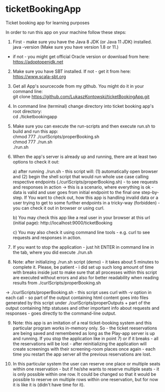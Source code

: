 # ticketBookingApp
Ticket booking app for learning purposes  
  
In order to run this app on your machine follow these steps:  
  
1) First - make sure you have the Java 8 JDK (or Java 11 JDK) installed.  
java -version (Make sure you have version 1.8 or 11.)   
- if not - you might get official Oracle version or download from here: https://adoptopenjdk.net  
  
2) Make sure you have SBT installed. If not - get it from here: https://www.scala-sbt.org  
  
3) Get all App's sourcecode from my github. You might do it in your command line:  
git clone https://github.com/LukaszKontowski/ticketBookingApp.git  
  
4) In command line (terminal) change directory into ticket booking app's root directory:  
cd ./ticketbookingapp  
  
5) Make sure you can execute the run-scripts and then execute run.sh to build and run this app:  
chmod 777 ./curlScripts/properBooking.sh  
chmod 777 ./run.sh  
./run.sh  
  
6) When the app's server is already up and running, there are at least two options to check it out:  
   
    a) after running ./run.sh - this script will: (1) automatically open browser and (2) begin the shell script that would run whole use case calling respective endpoints (./curlScripts/properBooking.sh) - to see requests and responses in action -> this is a scenario, where everything is ok - data is valid and user goes from initial endpoint to the final one step-by-step. If You want to check out, how this app is handling invalid data or a user trying to get to some further endpoints in a tricky-way (forbidden) - you can check it out in browser or using curl.    
  
    b) You may check this app like a real user in your browser at this url (initial page):
       http://localhost:9000/ticketBooking  
  
    c) You may also check it using command line tools - e.g. curl to see requests and responses in action.   
  
7) If you want to stop the application - just hit ENTER in command line in the tab, where you did execute ./run.sh   
  
8) Note: after initializing ./run.sh script (demo) - it takes about 5 minutes to complete it. Please, be patient - i did set up such long amount of time with breaks inside just to make sure that all processes within this script are executed without errors and also for better readability when reading results from ./curlScripts/properBooking.sh  
  
  -> ./curlScripts/properBooking.sh - this script uses curl with -v option in each call - so part of the output containing html content goes into files generated by this script under ./curlScripts/properOutputs + part of the output containing http statuses and other important info about requests and responses - goes directly to the command-line output.  
  
9) Note: this app is an imitation of a real ticket-booking system and this particular program works in-memory only. So - the ticket reeservations are being saved and remembered as long as the Play-app server is up and running. If you stop the application like in point 7) or if it breaks - all the reservations will be lost - after reinitializing the application will create screenings with their screening-room places once again - each time you restart the app server all the previous reservations are lost.  
  
10) In this particular system the user can reserve one place or multiple seats within one reservation - but if he/she wants to reserve multiple seats - it is only possible within one row. It could be changed so that it would be possible to reserve on multiple rows within one reservation, but for now it is like it is (didn't have time for it).  
